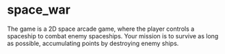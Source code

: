 # space_war
The game is a 2D space arcade game, where the player controls a spaceship to combat enemy spaceships. Your mission is to survive as long as possible, accumulating points by destroying enemy ships.
